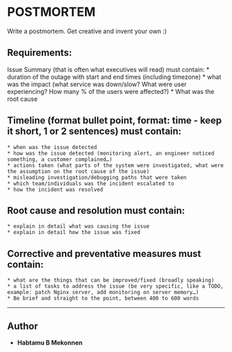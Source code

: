 # POSTMORTEM

Write a postmortem. Get creative and invent your own :)

## Requirements:

Issue Summary (that is often what executives will read) must contain:
	* duration of the outage with start and end times (including timezone)
	* what was the impact (what service was down/slow? What were user experiencing? How many % of the users were affected?) 
	* What was the root cause

## Timeline (format bullet point, format: time - keep it short, 1 or 2 sentences) must contain:

	* when was the issue detected
	* how was the issue detected (monitoring alert, an engineer noticed something, a customer complained…)
	* actions taken (what parts of the system were investigated, what were the assumption on the root cause of the issue)
	* misleading investigation/debugging paths that were taken
	* which team/individuals was the incident escalated to
	* how the incident was resolved

## Root cause and resolution must contain:

	* explain in detail what was causing the issue
	* explain in detail how the issue was fixed

## Corrective and preventative measures must contain:

	* what are the things that can be improved/fixed (broadly speaking)
	* a list of tasks to address the issue (be very specific, like a TODO, example: patch Nginx server, add monitoring on server memory…)
	* Be brief and straight to the point, between 400 to 600 words
---
## Author
* **Habtamu B Mekonnen**
